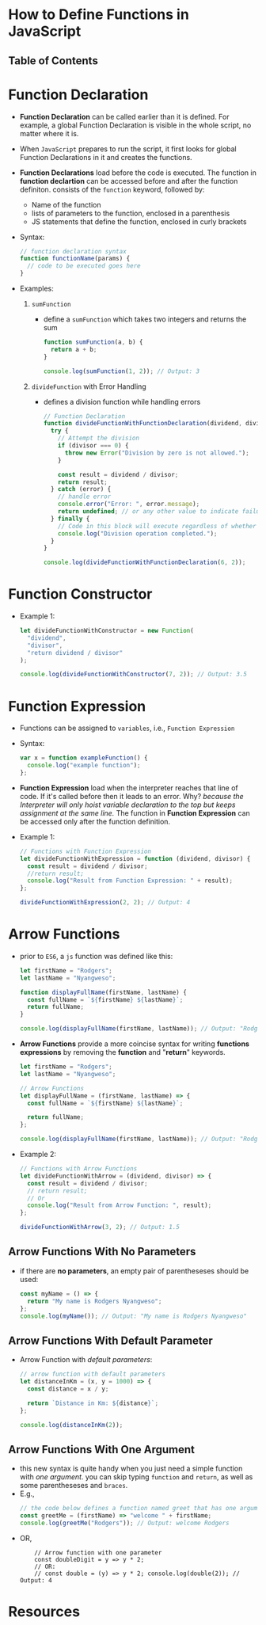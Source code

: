 # How to Define Functions in JavaScript

## Table of Contents

# Function Declaration

- **Function Declaration** can be called earlier than it is defined. For example, a global Function Declaration is visible in the whole script, no matter where it is.
- When `JavaScript` prepares to run the script, it first looks for global Function Declarations in it and creates the functions.

- **Function Declarations** load before the code is executed. The function in **function declartion** can be accessed before and after the function definiton. consists of the `function` keyword, followed by:

  - Name of the function
  - lists of parameters to the function, enclosed in a parenthesis
  - JS statements that define the function, enclosed in curly brackets

- Syntax:

  ```js
  // function declaration syntax
  function functionName(params) {
    // code to be executed goes here
  }
  ```

- Examples:

  1. `sumFunction`

     - define a `sumFunction` which takes two integers and returns the sum

       ```js
       function sumFunction(a, b) {
         return a + b;
       }

       console.log(sumFunction(1, 2)); // Output: 3
       ```

  2. `divideFunction` with Error Handling

     - defines a division function while handling errors

       ```js
       // Function Declaration
       function divideFunctionWithFunctionDeclaration(dividend, divisor) {
         try {
           // Attempt the division
           if (divisor === 0) {
             throw new Error("Division by zero is not allowed.");
           }

           const result = dividend / divisor;
           return result;
         } catch (error) {
           // handle error
           console.error("Error: ", error.message);
           return undefined; // or any other value to indicate failure
         } finally {
           // Code in this block will execute regardless of whether an error occurred or not
           console.log("Division operation completed.");
         }
       }

       console.log(divideFunctionWithFunctionDeclaration(6, 2));
       ```

# Function Constructor

- Example 1:

  ```js
  let divideFunctionWithConstructor = new Function(
    "dividend",
    "divisor",
    "return dividend / divisor"
  );

  console.log(divideFunctionWithConstructor(7, 2)); // Output: 3.5
  ```

# Function Expression

- Functions can be assigned to `variables`, i.e., `Function Expression`
- Syntax:

  ```js
  var x = function exampleFunction() {
    console.log("example function");
  };
  ```

- **Function Expression** load when the interpreter reaches that line of code. If it's called before then it leads to an error. Why? _because the Interpreter will only hoist variable declaration to the top but keeps assignment at the same line._ The function in **Function Expression** can be accessed only after the function definition.
- Example 1:

  ```js
  // Functions with Function Expression
  let divideFunctionWithExpression = function (dividend, divisor) {
    const result = dividend / divisor;
    //return result;
    console.log("Result from Function Expression: " + result);
  };

  divideFunctionWithExpression(2, 2); // Output: 4
  ```

# Arrow Functions

- prior to `ES6`, a `js` function was defined like this:

  ```js
  let firstName = "Rodgers";
  let lastName = "Nyangweso";

  function displayFullName(firstName, lastName) {
    const fullName = `${firstName} ${lastName}`;
    return fullName;
  }

  console.log(displayFullName(firstName, lastName)); // Output: "Rodgers Nyangweso"
  ```

* **Arrow Functions** provide a more coincise syntax for writing **functions expressions** by removing the **function** and "**return**" keywords.

  ```js
  let firstName = "Rodgers";
  let lastName = "Nyangweso";

  // Arrow Functions
  let displayFullName = (firstName, lastName) => {
    const fullName = `${firstName} ${lastName}`;

    return fullName;
  };

  console.log(displayFullName(firstName, lastName)); // Output: "Rodgers Nyangweso"
  ```

- Example 2:

  ```js
  // Functions with Arrow Functions
  let divideFunctionWithArrow = (dividend, divisor) => {
    const result = dividend / divisor;
    // return result;
    // Or
    console.log("Result from Arrow Function: ", result);
  };

  divideFunctionWithArrow(3, 2); // Output: 1.5
  ```

## Arrow Functions With No Parameters

- if there are **no parameters**, an empty pair of parentheseses should be used:

  ```js
  const myName = () => {
    return "My name is Rodgers Nyangweso";
  };
  console.log(myName()); // Output: "My name is Rodgers Nyangweso"
  ```

## Arrow Functions With Default Parameter

- Arrow Function with _default parameters_:

  ```js
  // arrow function with default parameters
  let distanceInKm = (x, y = 1000) => {
    const distance = x / y;

    return `Distance in Km: ${distance}`;
  };

  console.log(distanceInKm(2));
  ```

## Arrow Functions With One Argument

- this new syntax is quite handy when you just need a simple function with _one argument_. you can skip typing `function` and `return`, as well as some parentheseses and `braces`.
- E.g.,
  ```js
  // the code below defines a function named greet that has one argument and returns a message
  const greetMe = (firstName) => "welcome " + firstName;
  console.log(greetMe("Rodgers")); // Output: welcome Rodgers
  ```
- OR,
  ```JS
      // Arrow function with one parameter
      const doubleDigit = y => y * 2;
      // OR:
      // const double = (y) => y * 2; console.log(double(2)); // Output: 4
  ```

# Resources
